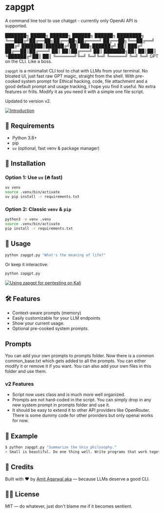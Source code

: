 # zapgpt

A command line tool to use chatgpt - currently only OpenAI API is supported.

███████╗ █████╗ ██████╗  ██████╗ ██████╗ ████████╗
╚══███╔╝██╔══██╗██╔══██╗██╔════╝ ██╔══██╗╚══██╔══╝
  ███╔╝ ███████║██████╔╝██║  ███╗██████╔╝   ██║
 ███╔╝  ██╔══██║██╔═══╝ ██║   ██║██╔═══╝    ██║
███████╗██║  ██║██║     ╚██████╔╝██║        ██║
╚══════╝╚═╝  ╚═╝╚═╝      ╚═════╝ ╚═╝        ╚═╝
         GPT on the CLI. Like a boss.

`zapgpt` is a minimalist CLI tool to chat with LLMs from your terminal. No bloated UI, just fast raw GPT magic, straight from the shell. With pre-cooked system prompt for Ethical hacking, code, file attachment and a good default prompt and usage tracking, I hope you find it useful. No extra features or frills. Modify it as you need it with a simple one file script.

Updated to version v2.

[![Introduction](https://i.ytimg.com/vi/hpiVtj_gSD4/hqdefault.jpg)](https://www.youtube.com/watch?v=hpiVtj_gSD4)

## 💾 Requirements

* Python 3.8+
* pip
* `uv` (optional, fast venv & package manager)

## 🚀 Installation

### Option 1: Use `uv` (🔥 fast)

```bash
uv venv
source .venv/bin/activate
uv pip install -r requirements.txt
````

### Option 2: Classic `venv` & `pip`

```bash
python3 -m venv .venv
source .venv/bin/activate
pip install -r requirements.txt
```

## 🧠 Usage

```bash
python zapgpt.py "What's the meaning of life?"
```

Or keep it interactive:

```bash
python zapgpt.py
```

[![Using zapgpt for pentesting on Kali](https://i.ytimg.com/vi/vDTwIsEUheE/hqdefault.jpg)](https://www.youtube.com/watch?v=hpiVtj_gSD4)


## 🛠️ Features

* Context-aware prompts (memory)
* Easily customizable for your LLM endpoints
* Show your current usage.
* Optional pre-cooked system prompts.

## Prompts

You can add your own prompts to prompts folder. Now there is a common
common_base.txt which gets added to all the prompts. You can either modify it or
remove it if you want. You can also add your own files in this folder and use
them.

### v2 Features

* Script now uses class and is much more well organized.
* Prompts are not hard-coded in the script. You can simply drop in any new
  system prompt in prompts folder and use it.
* It should be easy to extend it to other API providers like OpenRouter. There
  is some dummy code for other providers but only openai works for now.

## 🧪 Example

```bash
$ python zapgpt.py "Summarize the Unix philosophy."
> Small is beautiful. Do one thing well. Write programs that work together.
```

## 🙌 Credits

Built with ❤️ by [Amit Agarwal aka](https://github.com/raj77in) — because LLMs deserve a good CLI.

## 🧙‍♂️ License

MIT — do whatever, just don't blame me if it becomes sentient.
